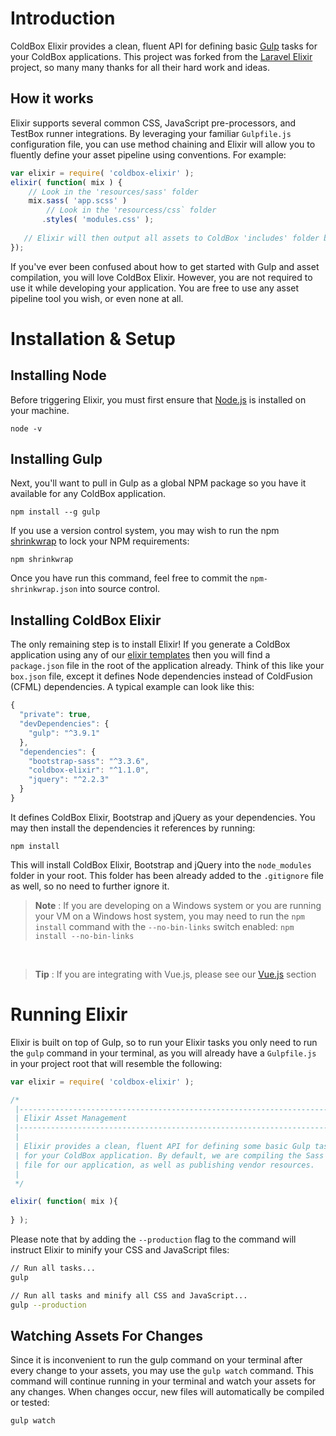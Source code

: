 # Introduction

ColdBox Elixir provides a clean, fluent API for defining basic [Gulp](http://gulpjs.com/) tasks for your ColdBox applications.  This project was forked from the [Laravel Elixir](https://github.com/laravel/elixir) project, so many many thanks for all their hard work and ideas.

## How it works
Elixir supports several common CSS, JavaScript pre-processors, and TestBox runner integrations. By leveraging your familiar `Gulpfile.js` configuration file, you can use method chaining and Elixir will allow you to fluently define your asset pipeline using conventions. For example:

```js
var elixir = require( 'coldbox-elixir' );
elixir( function( mix ) {
	// Look in the 'resources/sass' folder
    mix.sass( 'app.scss' )
    	// Look in the 'resourcess/css` folder
       .styles( 'modules.css' );
       
   // Elixir will then output all assets to ColdBox 'includes' folder by convention.
});
```

If you've ever been confused about how to get started with Gulp and asset compilation, you will love ColdBox Elixir. However, you are not required to use it while developing your application. You are free to use any asset pipeline tool you wish, or even none at all.


# Installation & Setup

## Installing Node

Before triggering Elixir, you must first ensure that [Node.js](https://nodejs.org/en/) is installed on your machine.

```
node -v
```

## Installing Gulp

Next, you'll want to pull in Gulp as a global NPM package so you have it available for any ColdBox application.

```
npm install --g gulp
```

If you use a version control system, you may wish to run the npm [shrinkwrap](https://docs.npmjs.com/cli/shrinkwrap) to lock your NPM requirements:

```
npm shrinkwrap
```
 
Once you have run this command, feel free to commit the `npm-shrinkwrap.json` into source control.

## Installing ColdBox Elixir

The only remaining step is to install Elixir! If you generate a ColdBox application using any of our [elixir templates](https://github.com/coldbox-templates/) then you will find a `package.json` file in the root of the application already. Think of this like your `box.json` file, except it defines Node dependencies instead of ColdFusion (CFML) dependencies.  A typical example can look like this:


```js
{
  "private": true,
  "devDependencies": {
    "gulp": "^3.9.1"
  },
  "dependencies": {
    "bootstrap-sass": "^3.3.6",
    "coldbox-elixir": "^1.1.0",
    "jquery": "^2.2.3"
  }
}
```

It defines ColdBox Elixir, Bootstrap and jQuery as your dependencies.  You may then install the dependencies it references by running:

```
npm install
```

This will install ColdBox Elixir, Bootstrap and jQuery into the `node_modules` folder in your root.  This folder has been already added to the `.gitignore` file as well, so no need to further ignore it.

> **Note** : If you are developing on a Windows system or you are running your VM on a Windows host system, you may need to run the `npm install` command with the `--no-bin-links` switch enabled: `npm install --no-bin-links`

<br>

> **Tip** : If you are integrating with Vue.js, please see our [Vue.js](https://github.com/ColdBox/elixir/wiki/Vue.js-Integration) section

# Running Elixir

Elixir is built on top of Gulp, so to run your Elixir tasks you only need to run the `gulp` command in your terminal, as you will already have a `Gulpfile.js` in your project root that will resemble the following:

```js
var elixir = require( 'coldbox-elixir' );

/*
 |--------------------------------------------------------------------------
 | Elixir Asset Management
 |--------------------------------------------------------------------------
 |
 | Elixir provides a clean, fluent API for defining some basic Gulp tasks
 | for your ColdBox application. By default, we are compiling the Sass
 | file for our application, as well as publishing vendor resources.
 |
 */

elixir( function( mix ){
	
} );
```


Please note that by adding the `--production` flag to the command will instruct Elixir to minify your CSS and JavaScript files:

```bash
// Run all tasks...
gulp

// Run all tasks and minify all CSS and JavaScript...
gulp --production
```

## Watching Assets For Changes

Since it is inconvenient to run the gulp command on your terminal after every change to your assets, you may use the `gulp watch` command. This command will continue running in your terminal and watch your assets for any changes. When changes occur, new files will automatically be compiled or tested:

```
gulp watch
```